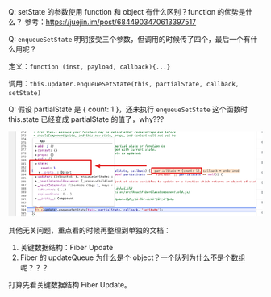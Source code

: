 Q: setState 的参数使用 function 和 object 有什么区别？function 的优势是什么？
参考：https://juejin.im/post/6844903470613397517



Q: ``enqueueSetState`` 明明接受三个参数，但调用的时候传了四个，最后一个有什么用呢？

定义：``function (inst, payload, callback){...}``

调用：``this.updater.enqueueSetState(this, partialState, callback, setState)``



Q: 假设 partialState 是 { count: 1 }，还未执行 ``enqueueSetState``  这个函数时 this.state 已经变成 partialState 的值了，why???

![image-20201027104651915](./questions-about-setState.assets/image-20201027104651915.png)



其他无关问题，重点看的时候再整理到单独的文档：

1. 关键数据结构：Fiber Update
2. Fiber 的 updateQueue 为什么是个 object？一个队列为什么不是个数组呢？？？



打算先看关键数据结构 Fiber Update。